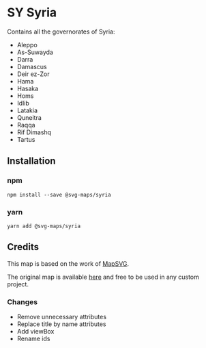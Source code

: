 # SY Syria

Contains all the governorates of Syria:

- Aleppo
- As-Suwayda
- Darra
- Damascus
- Deir ez-Zor
- Hama
- Hasaka
- Homs
- Idlib
- Latakia
- Quneitra
- Raqqa
- Rif Dimashq
- Tartus

## Installation

### npm

`npm install --save @svg-maps/syria`

### yarn

`yarn add @svg-maps/syria`

## Credits

This map is based on the work of [MapSVG](https://mapsvg.com).

The original map is available [here](https://mapsvg.com/maps/syria) and free to be used in any custom project.

### Changes

- Remove unnecessary attributes
- Replace title by name attributes
- Add viewBox
- Rename ids
